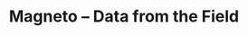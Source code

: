 ---
title: Magneto – Data from the Field
builder: true
type: coming-soon

# Content section
sections:
  - headerSection
  - servicesSection
  - subscribeSection
  - contactSection
  - mapSection

# Background effect
magnetoEffect: 
  enable: true
  color1: "#694FB9"
  color2: "#9B0127"
  color3: "#3CFBFF"
  backgroundColor: "#110031"

---